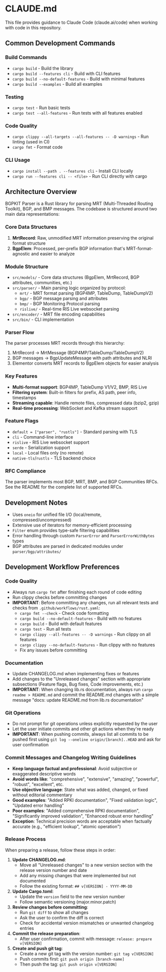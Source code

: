 # CLAUDE.md

This file provides guidance to Claude Code (claude.ai/code) when working with code in this repository.

## Common Development Commands

### Build Commands
- `cargo build` - Build the library
- `cargo build --features cli` - Build with CLI features
- `cargo build --no-default-features` - Build with minimal features
- `cargo build --examples` - Build all examples

### Testing
- `cargo test` - Run basic tests
- `cargo test --all-features` - Run tests with all features enabled

### Code Quality
- `cargo clippy --all-targets --all-features -- -D warnings` - Run linting (used in CI)
- `cargo fmt` - Format code

### CLI Usage
- `cargo install --path . --features cli` - Install CLI locally
- `cargo run --features cli -- <file>` - Run CLI directly with cargo

## Architecture Overview

BGPKIT Parser is a Rust library for parsing MRT (Multi-Threaded Routing Toolkit), BGP, and BMP messages. The codebase is structured around two main data representations:

### Core Data Structures

1. **MrtRecord**: Raw, unmodified MRT information preserving the original format structure
2. **BgpElem**: Processed, per-prefix BGP information that's MRT-format-agnostic and easier to analyze

### Module Structure

- `src/models/` - Core data structures (BgpElem, MrtRecord, BGP attributes, communities, etc.)
- `src/parser/` - Main parsing logic organized by protocol:
  - `mrt/` - MRT format parsing (BGP4MP, TableDump, TableDumpV2)
  - `bgp/` - BGP message parsing and attributes
  - `bmp/` - BGP Monitoring Protocol parsing
  - `rislive/` - Real-time RIS Live websocket parsing
- `src/encoder/` - MRT file encoding capabilities
- `src/bin/` - CLI implementation

### Parser Flow

The parser processes MRT records through this hierarchy:
1. MrtRecord → MrtMessage (BGP4MP/TableDump/TableDumpV2)
2. BGP messages → BgpUpdateMessage with path attributes and NLRI
3. Elementor converts MRT records to BgpElem objects for easier analysis

### Key Features

- **Multi-format support**: BGP4MP, TableDump V1/V2, BMP, RIS Live
- **Filtering system**: Built-in filters for prefix, AS path, peer info, timestamps
- **Streaming capable**: Handle remote files, compressed data (bzip2, gzip)
- **Real-time processing**: WebSocket and Kafka stream support

### Feature Flags

- `default = ["parser", "rustls"]` - Standard parsing with TLS
- `cli` - Command-line interface
- `rislive` - RIS Live websocket support  
- `serde` - Serialization support
- `local` - Local files only (no remote)
- `native-tls`/`rustls` - TLS backend choice

### RFC Compliance

The parser implements most BGP, MRT, BMP, and BGP Communities RFCs. See the README for the complete list of supported RFCs.

## Development Notes

- Uses `oneio` for unified file I/O (local/remote, compressed/uncompressed)
- Extensive use of iterators for memory-efficient processing
- `Filter` enum provides type-safe filtering capabilities
- Error handling through custom `ParserError` and `ParserErrorWithBytes` types
- BGP attributes are parsed in dedicated modules under `parser/bgp/attributes/`

## Development Workflow Preferences

### Code Quality
- Always run `cargo fmt` after finishing each round of code editing
- Run clippy checks before committing changes
- **IMPORTANT**: Before committing any changes, run all relevant tests and checks from `.github/workflows/rust.yaml`:
  - `cargo fmt --check` - Check code formatting
  - `cargo build --no-default-features` - Build with no features
  - `cargo build` - Build with default features
  - `cargo test` - Run all tests
  - `cargo clippy --all-features -- -D warnings` - Run clippy on all features
  - `cargo clippy --no-default-features` - Run clippy with no features
  - Fix any issues before committing

### Documentation
- Update CHANGELOG.md when implementing fixes or features
- Add changes to the "Unreleased changes" section with appropriate subsections (Feature flags, Bug fixes, Code improvements, etc.)
- **IMPORTANT**: When changing lib.rs documentation, always run `cargo readme > README.md` and commit the README.md changes with a simple message "docs: update README.md from lib.rs documentation"

### Git Operations
- Do not prompt for git operations unless explicitly requested by the user
- Let the user initiate commits and other git actions when they're ready
- **IMPORTANT**: When pushing commits, always list all commits to be pushed first using `git log --oneline origin/[branch]..HEAD` and ask for user confirmation

### Commit Messages and Changelog Writing Guidelines
- **Keep language factual and professional**: Avoid subjective or exaggerated descriptive words
- **Avoid words like**: "comprehensive", "extensive", "amazing", "powerful", "robust", "excellent", etc.
- **Use objective language**: State what was added, changed, or fixed without editorial commentary
- **Good examples**: "Added RPKI documentation", "Fixed validation logic", "Updated error handling"
- **Poor examples**: "Added comprehensive RPKI documentation", "Significantly improved validation", "Enhanced robust error handling"
- **Exception**: Technical precision words are acceptable when factually accurate (e.g., "efficient lookup", "atomic operation")

### Release Process
When preparing a release, follow these steps in order:
1. **Update CHANGELOG.md**:
   - Move all "Unreleased changes" to a new version section with the release version number and date
   - Add any missing changes that were implemented but not documented
   - Follow the existing format: `## v[VERSION] - YYYY-MM-DD`
2. **Update Cargo.toml**:
   - Update the `version` field to the new version number
   - Follow semantic versioning (major.minor.patch)
3. **Review changes before committing**:
   - Run `git diff` to show all changes
   - Ask the user to confirm the diff is correct
   - Check for accidental version mismatches or unwanted changelog entries
4. **Commit the release preparation**:
   - After user confirmation, commit with message: `release: prepare v[VERSION]`
5. **Create and push git tag**:
   - Create a new git tag with the version number: `git tag v[VERSION]`
   - Push commits first: `git push origin [branch-name]`
   - Then push the tag: `git push origin v[VERSION]`
